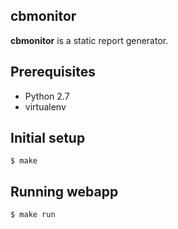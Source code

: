 cbmonitor
---------

**cbmonitor** is a static report generator.

Prerequisites
-------------

* Python 2.7
* virtualenv

Initial setup
-------------

    $ make

Running webapp
--------------

    $ make run